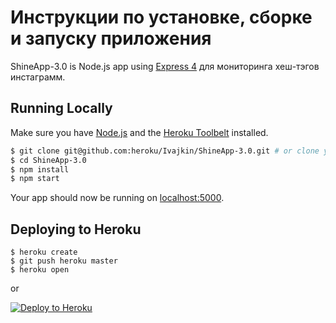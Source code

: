 # Инструкции по установке, сборке и запуску приложения

ShineApp-3.0 is Node.js app using [Express 4](http://expressjs.com/) для мониторинга хеш-тэгов инстаграмм.

## Running Locally

Make sure you have [Node.js](http://nodejs.org/) and the [Heroku Toolbelt](https://toolbelt.heroku.com/) installed.

```sh
$ git clone git@github.com:heroku/Ivajkin/ShineApp-3.0.git # or clone your own fork
$ cd ShineApp-3.0
$ npm install
$ npm start
```

Your app should now be running on [localhost:5000](http://localhost:5000/).

## Deploying to Heroku

```
$ heroku create
$ git push heroku master
$ heroku open
```
or

[![Deploy to Heroku](https://www.herokucdn.com/deploy/button.png)](https://heroku.com/deploy)

